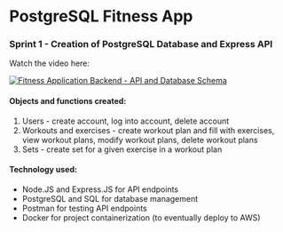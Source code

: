 # PostgreSQL Fitness App
 
### Sprint 1 - Creation of PostgreSQL Database and Express API

Watch the video here:

[![Fitness Application Backend - API and Database Schema](http://img.youtube.com/vi/oG6RU_5y5y8/0.jpg)](http://www.youtube.com/watch?v=oG6RU_5y5y8 "Fitness Application Backend - API and Database Schema")

#### Objects and functions created: ####
1. Users - create account, log into account, delete account
2. Workouts and exercises - create workout plan and fill with exercises, view workout plans, modify workout plans, delete workout plans
3. Sets - create set for a given exercise in a workout plan


#### Technology used: ####
- Node.JS and Express.JS for API endpoints
- PostgreSQL and SQL for database management
- Postman for testing API endpoints
- Docker for project containerization (to eventually deploy to AWS)
